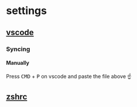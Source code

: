# settings

## [vscode](./vscode)

### Syncing

#### Manually

<p>Press <kbd>CMD</kbd> + <kbd>P</kbd> on vscode and paste the file above ☝️

## [zshrc](./.zshrc)
